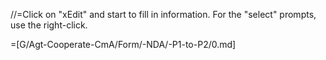 //=Click on "xEdit" and start to fill in information.  For the "select" prompts, use the right-click.

=[G/Agt-Cooperate-CmA/Form/-NDA/-P1-to-P2/0.md]